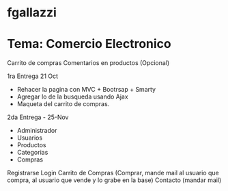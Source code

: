 fgallazzi
=========


# Tema: Comercio Electronico
Carrito de compras
Comentarios en productos (Opcional)

1ra Entrega 21 Oct
* Rehacer la pagina con MVC + Bootrsap + Smarty
* Agregar lo de la busqueda usando Ajax
* Maqueta del carrito de compras.

2da Entrega - 25-Nov
* Administrador
* Usuarios
* Productos
* Categorias
* Compras

Registrarse
Login
Carrito de Compras (Comprar, mande mail al usuario que compra, al usuario que vende y lo grabe en la base)
Contacto (mandar mail)
